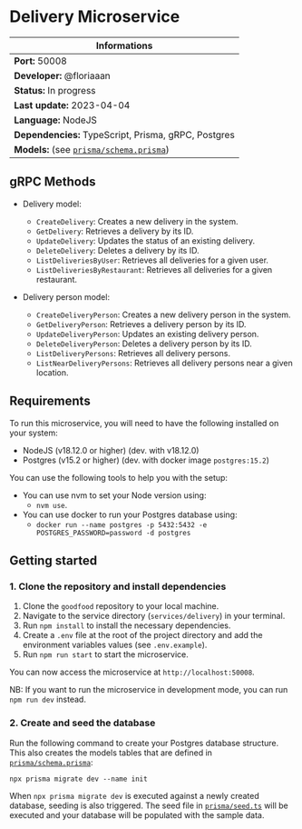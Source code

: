 # Delivery Microservice

| Informations                                                       |
| ------------------------------------------------------------------ |
| **Port:** 50008                                                    |
| **Developer:** @floriaaan                                          |
| **Status:** In progress                                            |
| **Last update:** 2023-04-04                                        |
| **Language:** NodeJS                                               |
| **Dependencies:** TypeScript, Prisma, gRPC, Postgres               |
| **Models:** (see [`prisma/schema.prisma`](./prisma/schema.prisma)) |

## gRPC Methods

- Delivery model:

  - `CreateDelivery`: Creates a new delivery in the system.
  - `GetDelivery`: Retrieves a delivery by its ID.
  - `UpdateDelivery`: Updates the status of an existing delivery.
  - `DeleteDelivery`: Deletes a delivery by its ID.
  - `ListDeliveriesByUser`: Retrieves all deliveries for a given user.
  - `ListDeliveriesByRestaurant`: Retrieves all deliveries for a given restaurant.

- Delivery person model:
  - `CreateDeliveryPerson`: Creates a new delivery person in the system.
  - `GetDeliveryPerson`: Retrieves a delivery person by its ID.
  - `UpdateDeliveryPerson`: Updates an existing delivery person.
  - `DeleteDeliveryPerson`: Deletes a delivery person by its ID.
  - `ListDeliveryPersons`: Retrieves all delivery persons.
  - `ListNearDeliveryPersons`: Retrieves all delivery persons near a given location.

## Requirements

To run this microservice, you will need to have the following installed on your system:

- NodeJS (v18.12.0 or higher) (dev. with v18.12.0)
- Postgres (v15.2 or higher) (dev. with docker image `postgres:15.2`)

You can use the following tools to help you with the setup:

- You can use nvm to set your Node version using:
  - `nvm use`.
- You can use docker to run your Postgres database using:
  - `docker run --name postgres -p 5432:5432 -e POSTGRES_PASSWORD=password -d postgres`

## Getting started

### 1. Clone the repository and install dependencies

1. Clone the `goodfood` repository to your local machine.
2. Navigate to the service directory (`services/delivery`) in your terminal.
3. Run `npm install` to install the necessary dependencies.
4. Create a `.env` file at the root of the project directory and add the environment variables values (see `.env.example`).
5. Run `npm run start` to start the microservice.

You can now access the microservice at `http://localhost:50008`.

NB: If you want to run the microservice in development mode, you can run `npm run dev` instead.

### 2. Create and seed the database

Run the following command to create your Postgres database structure. This also creates the models tables that are defined in [`prisma/schema.prisma`](./prisma/schema.prisma):

```
npx prisma migrate dev --name init
```

When `npx prisma migrate dev` is executed against a newly created database, seeding is also triggered. The seed file in [`prisma/seed.ts`](./prisma/seed.ts) will be executed and your database will be populated with the sample data.

